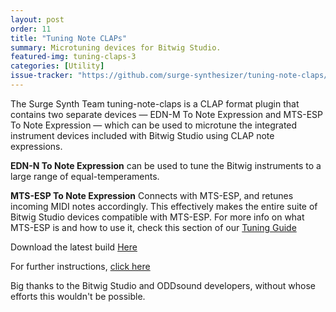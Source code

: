 ```yaml
---
layout: post
order: 11
title: "Tuning Note CLAPs"
summary: Microtuning devices for Bitwig Studio.
featured-img: tuning-claps-3
categories: [Utility]
issue-tracker: "https://github.com/surge-synthesizer/tuning-note-claps/issues"
---
```


The Surge Synth Team tuning-note-claps is a CLAP format plugin that contains two separate devices — EDN-M To Note Expression and MTS-ESP To Note Expression — which can be used to microtune the integrated instrument devices included with Bitwig Studio using CLAP note expressions.

**EDN-N To Note Expression** can be used to tune the Bitwig instruments to a large range of equal-temperaments.

**MTS-ESP To Note Expression** Connects with MTS-ESP, and retunes incoming MIDI notes accordingly. This effectively makes the entire suite of Bitwig Studio devices compatible with MTS-ESP. For more info on what MTS-ESP is and how to use it, check this section of our [Tuning Guide](https://surge-synthesizer.github.io/tuning-guide/#mts-esp) 

Download the latest build [Here](https://github.com/surge-synthesizer/tuning-note-claps/releases)

For further instructions, [click here](https://surge-synthesizer.github.io/tuning-guide/#tuning-note-claps)


Big thanks to the Bitwig Studio and ODDsound developers, without whose efforts this wouldn't be possible.  


